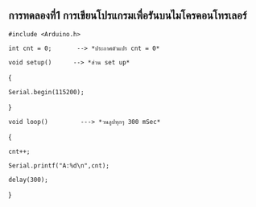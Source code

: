## การทดลองที่1 การเขียนโปรแกรมเพื่อรันบนไมโครคอนโทรเลอร์
    #include <Arduino.h>   

    int cnt = 0;       --> *ประกาศตัวแปร cnt = 0*

    void setup()      --> *ส่วน set up*

{

	Serial.begin(115200);
}

    void loop()         ---> *วนลูปทุกๆ 300 mSec*

{

	cnt++;
	
	Serial.printf("A:%d\n",cnt);
	
	delay(300);
	
}

